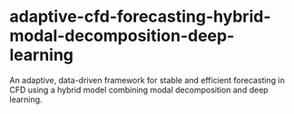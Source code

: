 # adaptive-cfd-forecasting-hybrid-modal-decomposition-deep-learning
An adaptive, data-driven framework for stable and efficient forecasting in CFD using a hybrid model combining modal decomposition and deep learning.

